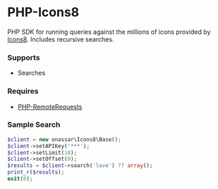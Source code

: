 # PHP-Icons8
PHP SDK for running queries against the millions of icons provided by
[Icons8](https://icons8.com). Includes recursive searches.

### Supports
- Searches

### Requires
- [PHP-RemoteRequests](https://github.com/onassar/PHP-RemoteRequests)

### Sample Search
``` php
$client = new onassar\Icons8\Base();
$client->setAPIKey('***');
$client->setLimit(10);
$client->setOffset(0);
$results = $client->search('love') ?? array();
print_r($results);
exit(0);
```
